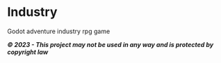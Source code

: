 # Industry

Godot adventure industry rpg game

***© 2023 - This project may not be used in any way and is protected by copyright law***
